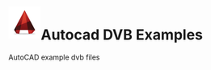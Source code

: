 <img align="left" src="Images/ReadMe/autocad.png" width="64px" >

# Autocad DVB Examples
AutoCAD example dvb files
